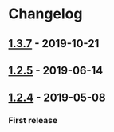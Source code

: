 # Changelog

## [1.3.7](https://github.com/eviltik/pinary/) - 2019-10-21

## [1.2.5](https://github.com/eviltik/pinary/) - 2019-06-14

## [1.2.4](https://github.com/eviltik/pinary/) - 2019-05-08

### First release
